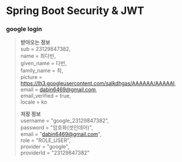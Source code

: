 ﻿# Spring Boot Security & JWT

### google login
> **받아오는 정보**  
> sub = 23129847382,  
> name = 최다빈,  
> given_name = 다빈,  
> family_name = 최,  
> picture = https://lh3.googleusercontent.com/salkdhgas/AAAAAA/AAAAAI,  
> email = dabin6469@gmail.com,  
> email_verified = true,  
> locale = ko  
>
> **저장 정보**  
> username = "google_23129847382",  
> password = "암호화(겟인데어)",  
> email = "dabin6469@gmail.com",  
> role = "ROLE_USER",  
> provider = "google",  
> providerId = "23129847382"
